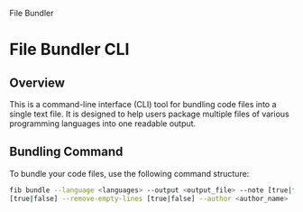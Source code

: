 File Bundler
 
# File Bundler CLI
 
## Overview
This is a command-line interface (CLI) tool for bundling code files into a single text file. It
is designed to help users package multiple files of various programming languages into
one readable output.
 
## Bundling Command
To bundle your code files, use the following command structure:
 
```bash
fib bundle --language <languages> --output <output_file> --note [true|false] --sort
[true|false] --remove-empty-lines [true|false] --author <author_name>
